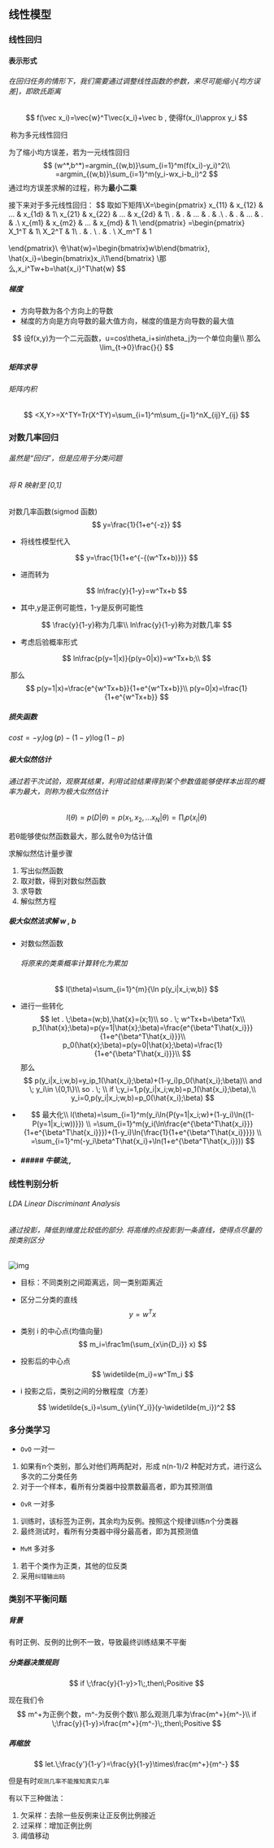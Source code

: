 ## 线性模型

### 线性回归

#### 表示形式

###### 在回归任务的情形下，我们需要通过调整线性函数的参数，来尽可能缩小[均方误差]，即欧氏距离

$$
f(\vec x_i)=\vec{w}^T\vec{x_i}+\vec b , 使得f(x_i)\approx y_i
$$

​	称为多元线性回归

为了缩小均方误差，若为一元线性回归
$$
(w^*,b^*)=argmin_{(w,b)}\sum_{i=1}^m(f(x_i)-y_i)^2\\
=argmin_{(w,b)}\sum_{i=1}^m(y_i-wx_i-b_i)^2
$$
通过均方误差求解的过程，称为**最小二乘**

接下来对于多元线性回归：
$$
取如下矩阵\\X=\begin{pmatrix} x_{11} & x_{12} & ... & x_{1d} & 1\\ 
x_{21} & x_{22} & ... & x_{2d} & 1\\ 
. & . & ... & . & .\\ 
. & . & ... & . & .\\ 
x_{m1} & x_{m2} & ... & x_{md} & 1\\ 
\end{pmatrix} 
=\begin{pmatrix}
X_1^T & 1\\
X_2^T & 1\\
. & . \\
. & . \\
X_m^T & 1

\end{pmatrix}\\
令\hat{w}=\begin{bmatrix}w\\b\end{bmatrix},
\hat{x_i}=\begin{bmatrix}x_i\\1\end{bmatrix}
\\那么\,x_i^Tw+b=\hat{x_i}^T\hat{w}
$$

##### 梯度

- 方向导数为各个方向上的导数
- 梯度的方向是方向导数的最大值方向，梯度的值是方向导数的最大值

$$
设f(x,y)为一个二元函数，u=cos\theta_i+sin\theta_j为一个单位向量\\
那么\lim_{t->0}\frac{}{}
$$



##### 矩阵求导

###### 矩阵内积

$$
<X,Y>=X^TY=Tr(X^TY)=\sum_{i=1}^m\sum_{j=1}^nX_{ij}Y_{ij}
$$

### 对数几率回归

###### 虽然是“回归”，但是应用于分类问题

###### 将 R 映射至 [0,1]

对数几率函数(sigmod 函数)
$$
y=\frac{1}{1+e^{-z}}
$$

- 将线性模型代入

$$
y=\frac{1}{1+e^{-{(w^Tx+b)}}}
$$

- 进而转为

$$
ln\frac{y}{1-y}=w^Tx+b
$$

- 其中,y是正例可能性，1-y是反例可能性

$$
\frac{y}{1-y}称为几率\\
ln\frac{y}{1-y}称为对数几率
$$

- 考虑后验概率形式

$$
ln\frac{p(y=1|x)}{p(y=0|x)}=w^Tx+b;\\
$$

​	那么
$$
p(y=1|x)=\frac{e^{w^Tx+b}}{1+e^{w^Tx+b}}\\
p(y=0|x)=\frac{1}{1+e^{w^Tx+b}}
$$

##### 损失函数

$cost = -y_i\log{(p)-(1-y)\log(1-p)}$

##### 极大似然估计

###### 通过若干次试验，观察其结果，利用试验结果得到某个参数值能够使样本出现的概率为最大，则称为极大似然估计

$$
l(\theta)=p(D|\theta)=p(x_1,x_2,...x_N|\theta)=\prod_ip(x_i|\theta)
$$

若θ能够使似然函数最大，那么就令θ为估计值

求解似然估计量步骤

1. 写出似然函数
2. 取对数，得到对数似然函数
3. 求导数
4. 解似然方程

##### 极大似然法求解 w , b 

- 对数似然函数

  ###### 将原来的类乘概率计算转化为累加

$$
l(\theta)=\sum_{i=1}^{m}{\ln p(y_i|x_i;w,b)}
$$

- 进行一些转化
  $$
  let . \;\beta=(w;b),\hat{x}=(x;1)\\
  so . \; w^Tx+b=\beta^Tx\\
  p_1(\hat{x};\beta)=p(y=1|\hat{x};\beta)=\frac{e^{\beta^T\hat{x_i}}}{1+e^{\beta^T\hat{x_i}}}\\
  p_0(\hat{x};\beta)=p(y=0|\hat{x};\beta)=\frac{1}{1+e^{\beta^T\hat{x_i}}}\\
  $$
  那么
  $$
  p(y_i|x_i;w,b)=y_ip_1(\hat{x_i};\beta)+(1-y_i)p_0(\hat{x_i};\beta)\\
  and \; y_i\in \{0,1\}\\
  so . \; \\
  if \;y_i=1,p(y_i|x_i;w,b)=p_1(\hat{x_i};\beta),\\
  y_i=0,p(y_i|x_i;w,b)=p_0(\hat{x_i};\beta)
  $$
  


- $$
  最大化\\
  l(\theta)=\sum_{i=1}^m(y_i\ln{P(y=1|x_i;w)+(1-y_i)\ln{(1-P(y=1|x_i;w))}})
  \\
  =\sum_{i=1}^m(y_i(\ln\frac{e^{\beta^T\hat{x_i}}}{1+e^{\beta^T\hat{x_i}}})+(1-y_i)\ln{\frac{1}{1+e^{\beta^T\hat{x_i}}}})
  \\
  =\sum_{i=1}^m(-y_i\beta^T\hat{x_i}+\ln(1+e^{\beta^T\hat{x_i}}))
  $$

-  ##### ##### 牛顿法,,

### 线性判别分析

###### LDA Linear Discriminant Analysis

###### 通过投影，降低到维度比较低的部分. 将高维的点投影到一条直线，使得点尽量的按类别区分

![img](https://upload-images.jianshu.io/upload_images/53611-32f117094c173b09.gif?imageMogr2/auto-orient/strip%7CimageView2/2/w/328/format/webp)

- 目标：不同类别之间距离远，同一类别距离近

- 区分二分类的直线
  $$
  y=w^Tx
  $$

- 类别 i 的中心点(均值向量)
  $$
  m_i=\frac1m(\sum_{x\in{D_i}} x)
  $$

- 投影后的中心点
  $$
  \widetilde{m_i}=w^Tm_i
  $$

- i 投影之后，类别之间的分散程度（方差）

$$
\widetilde{s_i}=\sum_{y\in{Y_i}}(y-\widetilde{m_i})^2
$$

### 多分类学习

- `OvO` 一对一

1. 如果有n个类别，那么对他们两两配对，形成 n(n-1)/2 种配对方式，进行这么多次的二分类任务
2. 对于一个样本，看所有分类器中投票数最高者，即为其预测值

- `OvR` 一对多

1. 训练时，该标签为正例，其余均为反例。按照这个规律训练n个分类器
2. 最终测试时，看所有分类器中得分最高者，即为其预测值

- `MvM` 多对多

1. 若干个类作为正类，其他的位反类
2. 采用`纠错输出码`

### 类别不平衡问题

##### 背景

有时正例、反例的比例不一致，导致最终训练结果不平衡

##### 分类器决策规则

$$
if \;\frac{y}{1-y}>1\;,then\;Positive
$$

现在我们令
$$
m^+为正例个数，m^-为反例个数\\
那么观测几率为\frac{m^+}{m^-}\\
if \;\frac{y}{1-y}>\frac{m^+}{m^-}\;,then\;Positive
$$

##### 再缩放

$$
let.\;\frac{y'}{1-y'}=\frac{y}{1-y}\times\frac{m^+}{m^-}
$$

但是有时`观测几率不能推知真实几率`

有以下三种做法：

1. 欠采样：去除一些反例来让正反例比例接近
2. 过采样：增加正例比例
3. 阈值移动